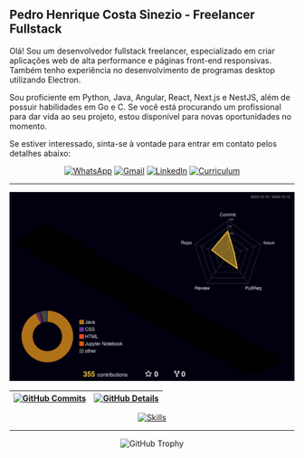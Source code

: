 ## Pedro Henrique Costa Sinezio - Freelancer Fullstack

Olá! Sou um desenvolvedor fullstack freelancer, especializado em criar aplicações web de alta performance e páginas front-end responsivas. Também tenho experiência no desenvolvimento de programas desktop utilizando Electron.

Sou proficiente em Python, Java, Angular, React, Next.js e NestJS, além de possuir habilidades em Go e C. Se você está procurando um profissional para dar vida ao seu projeto, estou disponível para novas oportunidades no momento.

Se estiver interessado, sinta-se à vontade para entrar em contato pelos detalhes abaixo:

<div align="center">

[![WhatsApp](https://img.shields.io/badge/WhatsApp-25D366?style=for-the-badge&logo=whatsapp&logoColor=white)](https://api.whatsapp.com/send?phone=5511985164568)
[![Gmail](https://img.shields.io/badge/-Gmail-%23333?style=for-the-badge&logo=gmail&logoColor=white)](mailto:Pedro.henrique.contato369@gmail.com)
[![LinkedIn](https://img.shields.io/badge/-LinkedIn-%230077B5?style=for-the-badge&logo=linkedin&logoColor=white)](https://www.linkedin.com/in/phcsdev/)
[![Curriculum](https://img.shields.io/badge/Curriculum-34A853?style=for-the-badge&logo=google-sheets&logoColor=white)](https://docs.google.com/document/d/1_T-bqhmGFuqlLymXtWKU0vEEHcVvog6z/edit?usp=sharing&ouid=115027580491758364493&rtpof=true&sd=true)

</div>

---

![Status](./profile-3d-contrib/profile-night-rainbow.svg)

| [![GitHub Commits](http://github-profile-summary-cards.vercel.app/api/cards/productive-time?username=pedrohenrique57&theme=dracula&utcOffset=-3)](https://github.com/vn7n24fzkq/github-profile-summary-cards) | [![GitHub Details](http://github-profile-summary-cards.vercel.app/api/cards/profile-details?username=pedrohenrique57&theme=dracula)](https://github.com/vn7n24fzkq/github-profile-summary-cards) |
|-----------------------------------------------------------------------------------------------------------------------------------------------------------------------------------------------------|------------------------------------------------------------------------------------------------------------------------------------------------------------------------------------------------------|

<div align="center">

[![Skills](https://skillicons.dev/icons?i=git,vscode,github,postman,vercel,aws,docker,python,c,java,golang,javascript,typescript,html,css,sass,bootstrap,angular,react,next,materialui,nodejs,nest,electron,spring,mongodb,redis,rabbitmq,mysql,postgres)](https://skillicons.dev)

</div>

---

<div align="center">

![GitHub Trophy](https://github-profile-trophy.vercel.app/?username=pedrohenrique57&row=1&column=7&theme=dracula&margin-w=15&margin-h=15)

</div>
